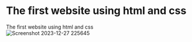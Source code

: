 # The first website using html and css
The first website using html and css
<br />
![Screenshot 2023-12-27 225645](https://github.com/abdelhakim97/The-first-website-using-html-and-css/assets/144494197/8cfbf091-9646-4fb1-b779-80f21794b993)
